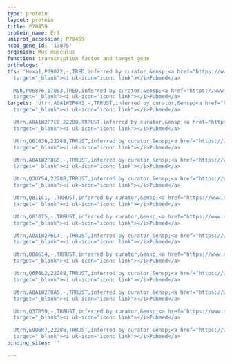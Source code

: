 ```yaml
---
type: protein
layout: protein
title: P70459
protein_name: Erf
uniprot_accession: P70459
ncbi_gene_id: '13875'
organism: Mus musculus
function: transcription factor and target gene
orthologs: ''
tfs: 'Hoxa1,P09022,-,TRED,inferred by curator,&ensp;<a href="https://www.ncbi.nlm.nih.gov/pubmed/?term=17202159%5Buid%5D"
  target="_blank"><i uk-icon="icon: link"></i>Pubmed</a>

  Myb,P06876,17863,TRED,inferred by curator,&ensp;<a href="https://www.ncbi.nlm.nih.gov/pubmed/?term=17202159%5Buid%5D"
  target="_blank"><i uk-icon="icon: link"></i>Pubmed</a>'
targets: 'Utrn,A0A1W2P6H3,-,TRRUST,inferred by curator,&ensp;<a href="https://www.ncbi.nlm.nih.gov/pubmed/?term=17507653%5Buid%5D+OR+29087512%5Buid%5D"
  target="_blank"><i uk-icon="icon: link"></i>Pubmed</a>

  Utrn,A0A1W2P7C0,22288,TRRUST,inferred by curator,&ensp;<a href="https://www.ncbi.nlm.nih.gov/pubmed/?term=17507653%5Buid%5D+OR+29087512%5Buid%5D"
  target="_blank"><i uk-icon="icon: link"></i>Pubmed</a>

  Utrn,Q61636,22288,TRRUST,inferred by curator,&ensp;<a href="https://www.ncbi.nlm.nih.gov/pubmed/?term=17507653%5Buid%5D+OR+29087512%5Buid%5D"
  target="_blank"><i uk-icon="icon: link"></i>Pubmed</a>

  Utrn,A0A1W2P8G5,-,TRRUST,inferred by curator,&ensp;<a href="https://www.ncbi.nlm.nih.gov/pubmed/?term=17507653%5Buid%5D+OR+29087512%5Buid%5D"
  target="_blank"><i uk-icon="icon: link"></i>Pubmed</a>

  Utrn,Q3UYS4,22288,TRRUST,inferred by curator,&ensp;<a href="https://www.ncbi.nlm.nih.gov/pubmed/?term=17507653%5Buid%5D+OR+29087512%5Buid%5D"
  target="_blank"><i uk-icon="icon: link"></i>Pubmed</a>

  Utrn,Q811C1,-,TRRUST,inferred by curator,&ensp;<a href="https://www.ncbi.nlm.nih.gov/pubmed/?term=17507653%5Buid%5D+OR+29087512%5Buid%5D"
  target="_blank"><i uk-icon="icon: link"></i>Pubmed</a>

  Utrn,Q810I5,-,TRRUST,inferred by curator,&ensp;<a href="https://www.ncbi.nlm.nih.gov/pubmed/?term=17507653%5Buid%5D+OR+29087512%5Buid%5D"
  target="_blank"><i uk-icon="icon: link"></i>Pubmed</a>

  Utrn,A0A1W2P6L4,-,TRRUST,inferred by curator,&ensp;<a href="https://www.ncbi.nlm.nih.gov/pubmed/?term=17507653%5Buid%5D+OR+29087512%5Buid%5D"
  target="_blank"><i uk-icon="icon: link"></i>Pubmed</a>

  Utrn,O08614,-,TRRUST,inferred by curator,&ensp;<a href="https://www.ncbi.nlm.nih.gov/pubmed/?term=17507653%5Buid%5D+OR+29087512%5Buid%5D"
  target="_blank"><i uk-icon="icon: link"></i>Pubmed</a>

  Utrn,Q6P6L2,22288,TRRUST,inferred by curator,&ensp;<a href="https://www.ncbi.nlm.nih.gov/pubmed/?term=17507653%5Buid%5D+OR+29087512%5Buid%5D"
  target="_blank"><i uk-icon="icon: link"></i>Pubmed</a>

  Utrn,A0A1W2P8A5,-,TRRUST,inferred by curator,&ensp;<a href="https://www.ncbi.nlm.nih.gov/pubmed/?term=17507653%5Buid%5D+OR+29087512%5Buid%5D"
  target="_blank"><i uk-icon="icon: link"></i>Pubmed</a>

  Utrn,Q3TR59,-,TRRUST,inferred by curator,&ensp;<a href="https://www.ncbi.nlm.nih.gov/pubmed/?term=17507653%5Buid%5D+OR+29087512%5Buid%5D"
  target="_blank"><i uk-icon="icon: link"></i>Pubmed</a>

  Utrn,E9Q6R7,22288,TRRUST,inferred by curator,&ensp;<a href="https://www.ncbi.nlm.nih.gov/pubmed/?term=17507653%5Buid%5D+OR+29087512%5Buid%5D"
  target="_blank"><i uk-icon="icon: link"></i>Pubmed</a>'
binding_sites: ''

---
```

